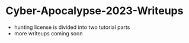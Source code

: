 # Cyber-Apocalypse-2023-Writeups
- hunting license is divided into two tutorial parts
- more writeups coming soon
